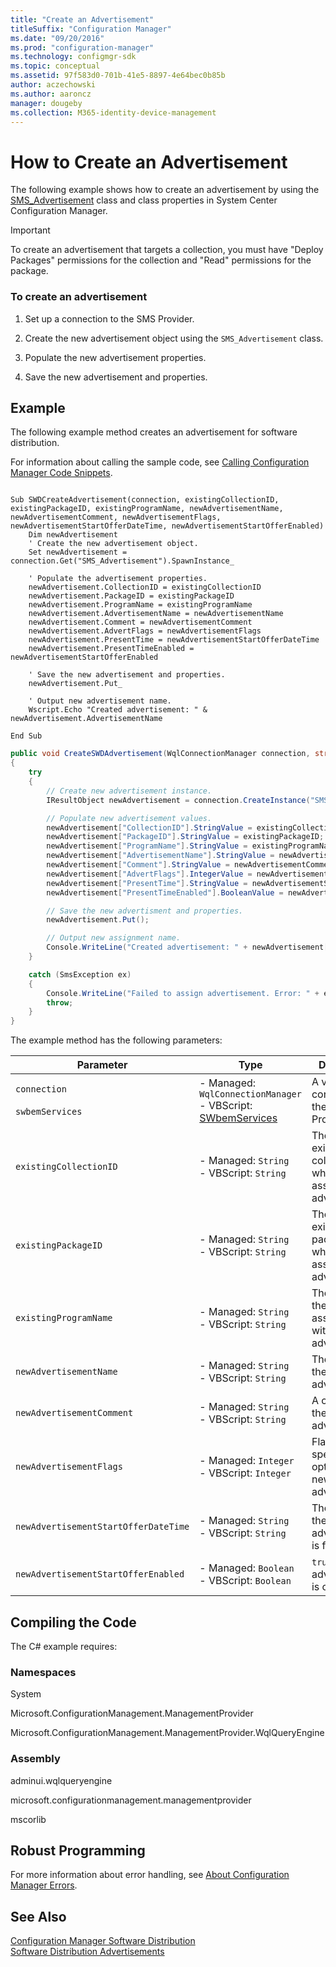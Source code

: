 ```yaml
---
title: "Create an Advertisement"
titleSuffix: "Configuration Manager"
ms.date: "09/20/2016"
ms.prod: "configuration-manager"
ms.technology: configmgr-sdk
ms.topic: conceptual
ms.assetid: 97f583d0-701b-41e5-8897-4e64bec0b85b
author: aczechowski
ms.author: aaroncz
manager: dougeby
ms.collection: M365-identity-device-management
---
```

# How to Create an Advertisement
The following example shows how to create an advertisement by using the [SMS_Advertisement](/sccm/develop/reference/core/servers/configure/sms_advertisement-server-wmi-class) class and class properties in System Center Configuration Manager.  

> [!IMPORTANT]
>  To create an advertisement that targets a collection, you must have "Deploy Packages" permissions for the collection and "Read" permissions for the package.  

### To create an advertisement  

1.  Set up a connection to the SMS Provider.  

2.  Create the new advertisement object using the `SMS_Advertisement` class.  

3.  Populate the new advertisement properties.  

4.  Save the new advertisement and properties.  

## Example  
 The following example method creates an advertisement for software distribution.  

 For information about calling the sample code, see [Calling Configuration Manager Code Snippets](/sccm/develop/core/understand/calling-code-snippets).  

```vbs  

Sub SWDCreateAdvertisement(connection, existingCollectionID, existingPackageID, existingProgramName, newAdvertisementName, newAdvertisementComment, newAdvertisementFlags, newAdvertisementStartOfferDateTime, newAdvertisementStartOfferEnabled)  
    Dim newAdvertisement  
    ' Create the new advertisement object.  
    Set newAdvertisement = connection.Get("SMS_Advertisement").SpawnInstance_  

    ' Populate the advertisement properties.  
    newAdvertisement.CollectionID = existingCollectionID  
    newAdvertisement.PackageID = existingPackageID  
    newAdvertisement.ProgramName = existingProgramName  
    newAdvertisement.AdvertisementName = newAdvertisementName  
    newAdvertisement.Comment = newAdvertisementComment  
    newAdvertisement.AdvertFlags = newAdvertisementFlags  
    newAdvertisement.PresentTime = newAdvertisementStartOfferDateTime  
    newAdvertisement.PresentTimeEnabled = newAdvertisementStartOfferEnabled  

    ' Save the new advertisement and properties.  
    newAdvertisement.Put_   

    ' Output new advertisement name.  
    Wscript.Echo "Created advertisement: " & newAdvertisement.AdvertisementName  

End Sub  
```  

```c#  
public void CreateSWDAdvertisement(WqlConnectionManager connection, string existingCollectionID, string existingPackageID, string existingProgramName, string newAdvertisementName, string newAdvertisementComment, int newAdvertisementFlags, string newAdvertisementStartOfferDateTime, bool newAdvertisementStartOfferEnabled)  
{  
    try  
    {  
        // Create new advertisement instance.  
        IResultObject newAdvertisement = connection.CreateInstance("SMS_Advertisement");  

        // Populate new advertisement values.  
        newAdvertisement["CollectionID"].StringValue = existingCollectionID;  
        newAdvertisement["PackageID"].StringValue = existingPackageID;  
        newAdvertisement["ProgramName"].StringValue = existingProgramName;  
        newAdvertisement["AdvertisementName"].StringValue = newAdvertisementName;  
        newAdvertisement["Comment"].StringValue = newAdvertisementComment;  
        newAdvertisement["AdvertFlags"].IntegerValue = newAdvertisementFlags;  
        newAdvertisement["PresentTime"].StringValue = newAdvertisementStartOfferDateTime;  
        newAdvertisement["PresentTimeEnabled"].BooleanValue = newAdvertisementStartOfferEnabled;  

        // Save the new advertisment and properties.  
        newAdvertisement.Put();  

        // Output new assignment name.  
        Console.WriteLine("Created advertisement: " + newAdvertisement["AdvertisementName"].StringValue);  
    }  

    catch (SmsException ex)  
    {  
        Console.WriteLine("Failed to assign advertisement. Error: " + ex.Message);  
        throw;  
    }  
}  
```  

 The example method has the following parameters:  

|Parameter|Type|Description|  
|---------------|----------|-----------------|  
|`connection`<br /><br /> `swbemServices`|-   Managed: `WqlConnectionManager`<br />-   VBScript: [SWbemServices](https://docs.microsoft.com/windows/desktop/WmiSdk/swbemservices)|A valid connection to the SMS Provider.|  
|`existingCollectionID`|-   Managed: `String`<br />-   VBScript: `String`|The ID of an existing collection with which to associate the advertisement.|  
|`existingPackageID`|-   Managed: `String`<br />-   VBScript: `String`|The ID of an existing package with which to associate the advertisement.|  
|`existingProgramName`|-   Managed: `String`<br />-   VBScript: `String`|The name for the program associated with the advertisement.|  
|`newAdvertisementName`|-   Managed: `String`<br />-   VBScript: `String`|The name for the new advertisement.|  
|`newAdvertisementComment`|-   Managed: `String`<br />-   VBScript: `String`|A comment for the new advertisement.|  
|`newAdvertisementFlags`|-   Managed: `Integer`<br />-   VBScript: `Integer`|Flags specifying options for the new advertisement.|  
|`newAdvertisementStartOfferDateTime`|-   Managed: `String`<br />-   VBScript: `String`|The time when the new advertisement is first offered.|  
|`newAdvertisementStartOfferEnabled`|-   Managed: `Boolean`<br />-   VBScript: `Boolean`|`true` if the advertisement is offered.|  

## Compiling the Code  
 The C# example requires:  

### Namespaces  
 System  

 Microsoft.ConfigurationManagement.ManagementProvider  

 Microsoft.ConfigurationManagement.ManagementProvider.WqlQueryEngine  

### Assembly  
 adminui.wqlqueryengine  

 microsoft.configurationmanagement.managementprovider  

 mscorlib  

## Robust Programming  
 For more information about error handling, see [About Configuration Manager Errors](/sccm/develop/core/understand/about-configuration-manager-errors).  

## See Also  
 [Configuration Manager Software Distribution](/sccm/develop/core/servers/configure/software-distribution)   
 [Software Distribution Advertisements](/sccm/develop/core/servers/configure/software-distribution-advertisements)
